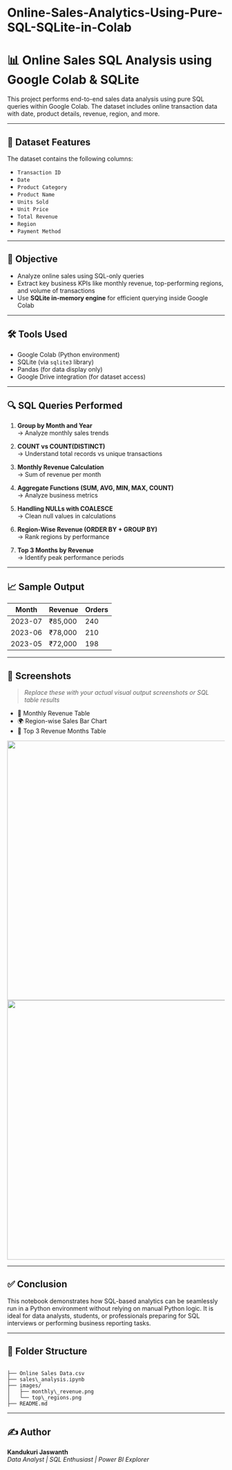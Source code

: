 # Online-Sales-Analytics-Using-Pure-SQL-SQLite-in-Colab


# 📊 Online Sales SQL Analysis using Google Colab & SQLite

This project performs end-to-end sales data analysis using pure SQL queries within Google Colab. The dataset includes online transaction data with date, product details, revenue, region, and more.

---

## 📁 Dataset Features

The dataset contains the following columns:

- `Transaction ID`
- `Date`
- `Product Category`
- `Product Name`
- `Units Sold`
- `Unit Price`
- `Total Revenue`
- `Region`
- `Payment Method`

---

## 🧠 Objective

- Analyze online sales using SQL-only queries
- Extract key business KPIs like monthly revenue, top-performing regions, and volume of transactions
- Use **SQLite in-memory engine** for efficient querying inside Google Colab

---

## 🛠️ Tools Used

- Google Colab (Python environment)
- SQLite (via `sqlite3` library)
- Pandas (for data display only)
- Google Drive integration (for dataset access)

---

## 🔍 SQL Queries Performed

1. **Group by Month and Year**  
   → Analyze monthly sales trends

2. **COUNT vs COUNT(DISTINCT)**  
   → Understand total records vs unique transactions

3. **Monthly Revenue Calculation**  
   → Sum of revenue per month

4. **Aggregate Functions (SUM, AVG, MIN, MAX, COUNT)**  
   → Analyze business metrics

5. **Handling NULLs with COALESCE**  
   → Clean null values in calculations

6. **Region-Wise Revenue (ORDER BY + GROUP BY)**  
   → Rank regions by performance

7. **Top 3 Months by Revenue**  
   → Identify peak performance periods

---

## 📈 Sample Output

| Month     | Revenue     | Orders |
|-----------|-------------|--------|
| 2023-07   | ₹85,000     | 240    |
| 2023-06   | ₹78,000     | 210    |
| 2023-05   | ₹72,000     | 198    |

---

## 📸 Screenshots

> _Replace these with your actual visual output screenshots or SQL table results_

- 📅 Monthly Revenue Table  
- 🌍 Region-wise Sales Bar Chart  
- 🥇 Top 3 Revenue Months Table  

<p align="center">
  <img src="images/monthly_revenue.png" width="600">
  <img src="images/top_regions.png" width="600">
</p>

---

## ✅ Conclusion

This notebook demonstrates how SQL-based analytics can be seamlessly run in a Python environment without relying on manual Python logic. It is ideal for data analysts, students, or professionals preparing for SQL interviews or performing business reporting tasks.

---

## 📂 Folder Structure

```

├── Online Sales Data.csv
├── sales\_analysis.ipynb
├── images/
│   ├── monthly\_revenue.png
│   └── top\_regions.png
├── README.md

```

---

## ✍️ Author

**Kandukuri Jaswanth**  
_Data Analyst | SQL Enthusiast | Power BI Explorer_




